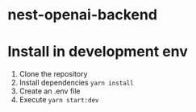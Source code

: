 # nest-openai-backend

# Install in development env

1. Clone the repository
2. Install dependencies `yarn install`
3. Create an .env file
4. Execute `yarn start:dev`
